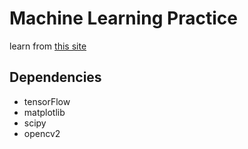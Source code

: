 # Machine Learning Practice

learn from [this site](https://hunkim.github.io/ml/)

## Dependencies
- tensorFlow
- matplotlib
- scipy
- opencv2
